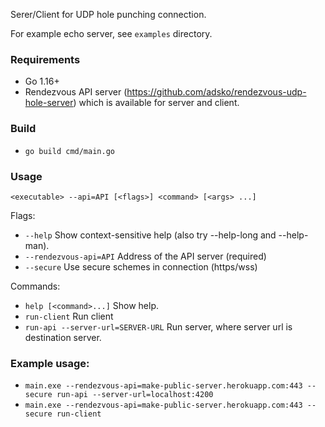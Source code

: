 Serer/Client for UDP hole punching connection.

For example echo server, see `examples` directory.


### Requirements
 * Go 1.16+
 * Rendezvous API server (https://github.com/adsko/rendezvous-udp-hole-server) which is available for server and client.

### Build
 * `go build cmd/main.go`

### Usage
`<executable> --api=API [<flags>] <command> [<args> ...]`

Flags:                                                                           
 * `--help`     Show context-sensitive help (also try --help-long and --help-man).  
 * `--rendezvous-api=API`  Address of the API server (required)
 * `--secure`   Use secure schemes in connection (https/wss)


Commands:                                                                        
 * `help [<command>...]` Show help.
 * `run-client` Run client
 * `run-api --server-url=SERVER-URL` Run server, where server url is destination server.                                                              


### Example usage:
 * `main.exe --rendezvous-api=make-public-server.herokuapp.com:443 --secure run-api --server-url=localhost:4200`
 * `main.exe --rendezvous-api=make-public-server.herokuapp.com:443 --secure run-client`